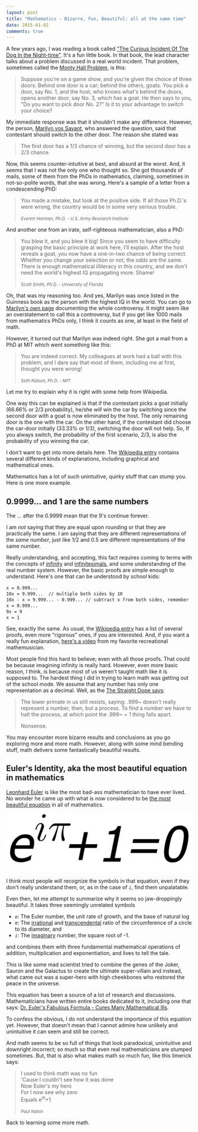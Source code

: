 ```yaml
---
layout: post
title: "Mathematics - Bizarre, Fun, Beautiful: all at the same time"
date: 2015-01-02
comments: true
---
```


A few years ago, I was reading a book called
["The Curious Incident Of The Dog In the Night-time"][mark-haddon]. It's
a fun little book. In that book, the lead character talks about a
problem discussed in a real world incident. That problem, sometimes
called the [Monty Hall Problem][monty-hall], is this:

> Suppose you're on a game show, and you're given the choice of three
> doors: Behind one door is a car; behind the others, goats. You pick
> a door, say No. 1, and the host, who knows what's behind the doors,
> opens another door, say No. 3, which has a goat. He then says to
> you, "Do you want to pick door No. 2?" Is it to your advantage to
> switch your choice?

My immediate response was that it shouldn't make any
difference. However, the person, [Marilyn vos Savant][marilyn], who
answered the question, said that contestant should switch to the other
door. The reason she stated was

> The first door has a 1/3 chance of winning, but the second door has
> a 2/3 chance.

Now, this seems counter-intuitive at best, and absurd at the
worst. And, it seems that I was not the only one who thought so. She
got thousands of mails, some of them from the PhDs in mathematics,
claiming, sometimes in not-so-polite words, that she was wrong. Here's
a sample of a letter from a condescending PhD:

> You made a mistake, but look at the positive side. If all those
> Ph.D.'s were wrong, the country would be in some very serious
> trouble.
> 
> <cite><small>Everett Harman, Ph.D. - U.S. Army Research Institute</small></cite>

And another one from an irate, self-righteous mathematician, also a
PhD: 

> You blew it, and you blew it big! Since you seem to have difficulty
> grasping the basic principle at work here, I'll explain. After the
> host reveals a goat, you now have a one-in-two chance of being
> correct. Whether you change your selection or not, the odds are the
> same. There is enough mathematical illiteracy in this country, and
> we don't need the world's highest IQ propagating more. Shame!
> 
> <cite><small>Scott Smith, Ph.D. - University of Florida</small></cite>

Oh, that was my reasoning too. And yes, Marilyn was once listed in the
Guinness book as the person with the highest IQ in the world. You can
go to [Marilyn's own page][marilyn-problem] documenting the whole
controversy. It might seem like an overstatement to call this a
controversy, but if you get like 1000 mails from mathematics PhDs
only, I think it counts as one, at least in the field of math.

However, it turned out that Marilyn was indeed right. She got a mail
from a PhD at MIT which went something like this:

> You are indeed correct. My colleagues at work had a ball with this
> problem, and I dare say that most of them, including me at first,
> thought you were wrong!
>
> <cite><small>Seth Kalson, Ph.D. - MIT</small></cite>

Let me try to explain why it is right with some help from Wikipedia.

One way this can be explained is that if the contestant picks a goat
initially (66.66% or 2/3 probability), he/she *will* win the car by
switching since the second door with a goat is now eliminated by the
host. The only remaining door is the one with the car. On the other
hand, if the contestant did choose the car-door initially (33.33% or
1/3), switching the door will not help. So, If you always switch,
the probability of the first scenario, 2/3, is also the probability of
you winning the car.

I don't want to get into more details here. The
[Wikipedia entry][monty-hall] contains several different kinds of
explanations, including graphical and mathematical ones.

Mathematics has a lot of such unintuitive, quirky stuff that can stump
you. Here is one more example.

## 0.9999... and 1 are the same numbers

The ... after the 0.9999 mean that the 9's continue forever.

I am *not* saying that they are equal upon rounding or that they are
practically the same. I am saying that they are different
representations of the *same number*, just like 1/2 and 0.5 are
different representations of the same number.

Really understanding, and accepting, this fact requires coming to
terms with the concepts of [infinity][infinity] and
[infinitesimals][infinitesimal], and some understanding of the real
number system. However, the basic proofs are simple enough to
understand. Here's one that can be understood by school kids:

```
x = 0.999...
10x = 9.999...  // multiple both sides by 10
10x - x = 9.999... - 0.999... // subtract x from both sides, remember x = 0.999...
9x = 9
x = 1
```

See, exactly the same. As usual, the
[Wikipedia entry][wikipedia-entry] has a list of several proofs, even
more "rigorous" ones, if you are interested. And, if you want a really
fun explanation, [here's a video][vi-hart-proof] from my favorite
recreational mathemusician.

Most people find this hard to believe; even with all those
proofs. That could be because imagining infinity is really
hard. However, even more basic reason, I think, is because most of us
weren't taught math like it is supposed to. The hardest thing I did in
trying to learn math was getting out of the school mode. We assume
that any number has only one representation as a decimal. Well, as the
[The Straight Dope says][straight-dope]:

> The lower primate in us still resists, saying: .999~ doesn't really
> represent a number, then, but a process. To find a number we have to
> halt the process, at which point the .999~ = 1 thing falls apart.
> 
> Nonsense.
> 

You may encounter more bizarre results and conclusions as you go
exploring more and more math. However, along with some mind bending
stuff, math delivers some fantastically beautiful results.

## Euler's Identity, aka the most beautiful equation in mathematics

[Leonhard Euler][euler] is like the most bad-ass mathematician to
have ever lived. No wonder he came up with what is now considered to
be [the most beautiful equation][euler-identity] in all of mathematics. 

![Euler's Identity][euler-identity-image]


I think most people will recognize the symbols in that equation, even
if they don't really understand them, or, as in the case of <var>`i`</var>,
find them unpalatable.

Even then, let me attempt to summarize why it seems so jaw-droppingly
beautiful. It takes three seemingly unrelated symbols

- <var>`e`</var>: The Euler number, the unit rate of growth, and the
  base of natural log
- <var>`π`</var>: The [irrational][irrational] and
  [transcendental][transcendental] ratio of the circumference of a
  circle to its diameter, and
- <var>`i`</var>: The [imaginary][imaginary] number, the square root of -1.

and combines them with three fundamental mathematical operations
of addition, multiplication and exponentiation, and lives to tell the
tale.

This is like some mad scientist tried to combine the genes of the
Joker, Sauron and the Galactus to create the ultimate super-villain
and instead, what came out was a super-hero with high cheekbones who
restored the peace in the universe.

This equation has been a source of a lot of research and
discussions. Mathematicians have written entire books dedicated to it,
including one that says:
[Dr. Euler's Fabulous Formula - Cures Many Mathematical Ills][euler-fab-formula].

To confess the obvious, I do not understand the importance of this
equation yet. However, that doesn't mean that I cannot admire how
unlikely and unintuitive it can seem and still be correct.

And math seems to be so full of things that look paradoxical,
unintuitive and downright incorrect; so much so that even real
mathematicians are stumped sometimes. But, that is also what makes math so
much fun, like this limerick says:

> I used to think math was no fun <br />
> 'Cause I couldn't see how it was done <br />
> Now Euler's my hero <br />
> For I now see why zero <br />
> Equals e<sup>iπ</sup>+1
> 
> <cite><small>Paul Nahin</small></cite>

Back to learning some more math.

[mark-haddon]: http://www.amazon.com/Curious-Incident-Dog-Night-time-Childrens-ebook/dp/B008PU8SR4/

[monty-hall]: http://en.wikipedia.org/wiki/Monty_Hall_problem

[marilyn]: http://en.wikipedia.org/wiki/Marilyn_vos_Savant

[marilyn-problem]: http://marilynvossavant.com/game-show-problem/

[infinity]: http://en.wikipedia.org/wiki/Infinity

[infinitesimal]: http://en.wikipedia.org/wiki/Infinitesimal

[wikipedia-entry]: http://en.wikipedia.org/wiki/0.999...

[vi-hart-proof]: https://www.youtube.com/watch?v=TINfzxSnnIE

[straight-dope]: http://www.straightdope.com/columns/read/2459/an-infinite-question-why-doesnt-999-1

[euler-identity-image]: /img/euler-identity.png "Euler's Identity"

[euler]: http://en.wikipedia.org/wiki/Leonhard_Euler

[irrational]: http://en.wikipedia.org/wiki/Irrational_number

[transcendental]: http://en.wikipedia.org/wiki/Transcendental_number

[imaginary]: http://en.wikipedia.org/wiki/Imaginary_unit

[euler-identity]: http://en.wikipedia.org/wiki/Euler%27s_identity

[euler-fab-formula]: http://www.amazon.com/Dr-Eulers-Fabulous-Formula-Mathematical-ebook/dp/B004USISL6/
